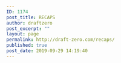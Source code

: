 ```yaml
---
ID: 1174
post_title: RECAPS
author: draftzero
post_excerpt: ""
layout: page
permalink: http://draft-zero.com/recaps/
published: true
post_date: 2019-09-29 14:19:40
---
```

<!-- wp:paragraph -->



<!-- /wp:paragraph -->